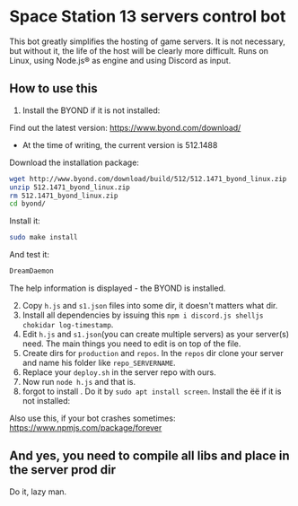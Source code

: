 # Space Station 13 servers control bot

This bot greatly simplifies the hosting of game servers. It is not necessary, but without it, the life of the host will be clearly more difficult.
Runs on Linux, using Node.js® as engine and using Discord as input.

## How to use this
1. Install the BYOND if it is not installed:

Find out the latest version: https://www.byond.com/download/

* At the time of writing, the current version is 512.1488

Download the installation package:

```bash
wget http://www.byond.com/download/build/512/512.1471_byond_linux.zip
unzip 512.1471_byond_linux.zip
rm 512.1471_byond_linux.zip
cd byond/
```

Install it:

```bash
sudo make install
```

And test it:

```bash
DreamDaemon
```

The help information is displayed - the BYOND is installed.

2. Copy `h.js` and `s1.json` files into some dir, it doesn't matters what dir.
3. Install all dependencies by issuing this `npm i discord.js shelljs chokidar log-timestamp`.
4. Edit `h.js` and `s1.json`(you can create multiple servers) as your server(s) need. The main things you need to edit is on top of the file.
5. Create dirs for `production` and `repos`. In the `repos` dir clone your server and name his folder like `repo_SERVERNAME`.
6. Replace your `deploy.sh` in the server repo with ours.
7. Now run `node h.js` and that is.
8.  forgot to install . Do it by `sudo apt install screen`. Install the ёё if it is not installed:

Also use this, if your bot crashes sometimes: https://www.npmjs.com/package/forever

## And yes, you need to compile all libs and place in the server prod dir
Do it, lazy man.
